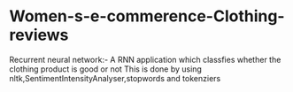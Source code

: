 # Women-s-e-commerence-Clothing-reviews
Recurrent neural network:-
A RNN application which classfies whether the clothing product is good or not 
This is done by using nltk,SentimentIntensityAnalyser,stopwords and tokenziers
